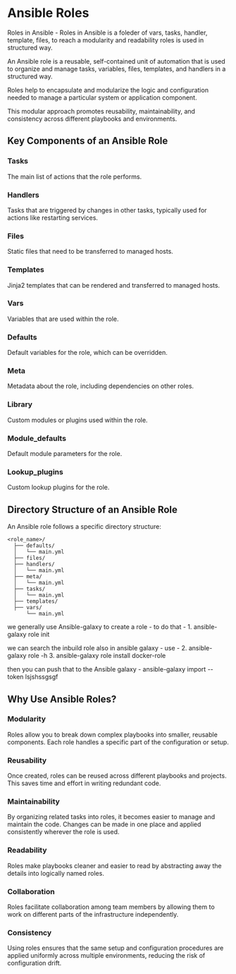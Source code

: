 # Ansible Roles

Roles in Ansible - Roles in Ansible is a foleder of vars, tasks, handler, template, files, 
to reach a modularity and readability roles is used in structured way.

An Ansible role is a reusable, self-contained unit of automation that is used to 
organize and manage tasks, variables, files, templates, and handlers in a structured way. 

Roles help to encapsulate and modularize the logic and configuration needed to manage 
a particular system or application component. 

This modular approach promotes reusability, maintainability, and consistency across different 
playbooks and environments.

## Key Components of an Ansible Role

### Tasks
The main list of actions that the role performs.

### Handlers
Tasks that are triggered by changes in other tasks, typically used for actions like restarting services.

### Files
Static files that need to be transferred to managed hosts.

### Templates
Jinja2 templates that can be rendered and transferred to managed hosts.

### Vars
Variables that are used within the role.

### Defaults
Default variables for the role, which can be overridden.

### Meta
Metadata about the role, including dependencies on other roles.

### Library
Custom modules or plugins used within the role.

### Module_defaults
Default module parameters for the role.

### Lookup_plugins
Custom lookup plugins for the role.

## Directory Structure of an Ansible Role

An Ansible role follows a specific directory structure:

```
<role_name>/
  ├── defaults/
  │   └── main.yml
  ├── files/
  ├── handlers/
  │   └── main.yml
  ├── meta/
  │   └── main.yml
  ├── tasks/
  │   └── main.yml
  ├── templates/
  ├── vars/
      └── main.yml
```
we generally use Ansible-galaxy to create a role -
to do that - 1. ansible-galaxy role init <role-name>

we can search the inbuild role also in ansible galaxy -
use - 2. ansible-galaxy role -h
      3. ansible-galaxy role install docker-role

then you can push that to the Ansible galaxy -
ansible-galaxy import <hithub username> <hithub repo> --token lsjshssgsgf

## Why Use Ansible Roles?

### Modularity
Roles allow you to break down complex playbooks into smaller, reusable components. 
Each role handles a specific part of the configuration or setup.

### Reusability
Once created, roles can be reused across different playbooks and projects. This saves time 
and effort in writing redundant code.

### Maintainability
By organizing related tasks into roles, it becomes easier to manage and maintain the code. 
Changes can be made in one place and applied consistently wherever the role is used.

### Readability
Roles make playbooks cleaner and easier to read by abstracting away the details into logically
named roles.

### Collaboration
Roles facilitate collaboration among team members by allowing them to work on different parts
of the infrastructure independently.

### Consistency
Using roles ensures that the same setup and configuration procedures are applied uniformly across
multiple environments, reducing the risk of configuration drift.
